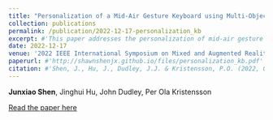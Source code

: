 ```yaml
---
title: "Personalization of a Mid-Air Gesture Keyboard using Multi-Objective Bayesian Optimization"
collection: publications
permalink: /publication/2022-12-17-personalization_kb
excerpt: #'This paper addresses the personalization of mid-air gesture keyboards using multi-objective Bayesian optimization to enhance user experience and performance.'
date: 2022-12-17
venue: '2022 IEEE International Symposium on Mixed and Augmented Reality (ISMAR)'
paperurl: #'http://shawnshenjx.github.io/files/personalization_kb.pdf'
citation: #'Shen, J., Hu, J., Dudley, J.J. & Kristensson, P.O. (2022, October). Personalization of a Mid-Air Gesture Keyboard using Multi-Objective Bayesian Optimization. In 2022 IEEE International Symposium on Mixed and Augmented Reality (pp. 702-710).'
---
```

**Junxiao Shen**, Jinghui Hu, John Dudley, Per Ola Kristensson

[Read the paper here](http://shawnshenjx.github.io/files/personalization_kb.pdf)